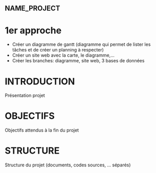 ## NAME_PROJECT

# 1er approche 
- Créer un diagramme de gantt (diagramme qui permet de lister les tâches et de créer un planning à respecter)
- Créer un site web avec la carte, le diagramme,...
- Créer les branches: diagramme, site web, 3 bases de données 

# INTRODUCTION
Présentation projet

# OBJECTIFS
Objectifs attendus à la fin du projet

# STRUCTURE
Structure du projet (documents, codes sources, ... séparés)


